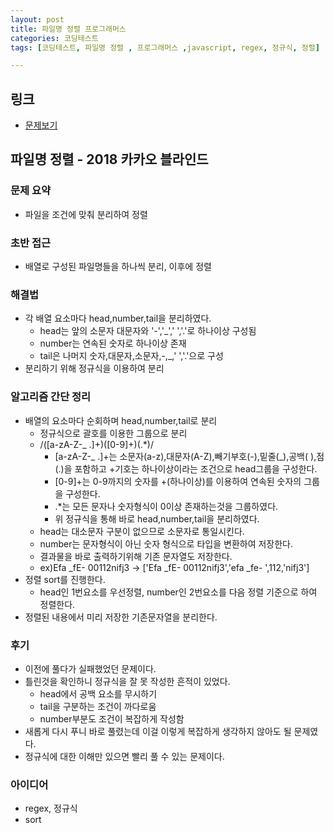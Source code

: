 ```yaml
---
layout: post
title: 파일명 정렬 프로그래머스
categories: 코딩테스트
tags: [코딩테스트, 파일명 정렬 , 프로그래머스 ,javascript, regex, 정규식, 정렬]

---
```

## 링크
- [문제보기](https://programmers.co.kr/learn/courses/30/lessons/17686)

## 파일명 정렬 - 2018 카카오 블라인드

### 문제 요약
- 파일을 조건에 맞춰 분리하여 정렬

### 초반 접근
- 배열로 구성된 파일명들을 하나씩 분리, 이후에 정렬

### 해결법
- 각 배열 요소마다 head,number,tail을 분리하였다.
   - head는 앞의 소문자 대문자와 '-','_',' ','.'로 하나이상 구성됨
   - number는 연속된 숫자로 하나이상 존재
   - tail은 나머지 숫자,대문자,소문자,-,_,' ','.'으로 구성
- 분리하기 위해 정규식을 이용하여 분리

### 알고리즘 간단 정리
- 배열의 요소마다 순회하며 head,number,tail로 분리
   - 정규식으로 괄호를 이용한 그룹으로 분리
   - /([a-zA-Z-_ \.]+)([0-9]+)(.*)/
      - [a-zA-Z-_ \.]+는 소문자(a-z),대문자(A-Z),빼기부호(-),밑줄(_),공백( ),점(.)을 포함하고 +기호는 하나이상이라는 조건으로 head그룹을 구성한다.
      - [0-9]+는 0-9까지의 숫자를 +(하나이상)를 이용하여 연속된 숫자의 그룹을 구성한다.
      - .*는 모든 문자나 숫자형식이 0이상 존재하는것을 그룹하였다.
      - 위 정규식을 통해 바로 head,number,tail을 분리하였다.
   - head는 대소문자 구분이 없으므로 소문자로 통일시킨다.
   - number는 문자형식이 아닌 숫자 형식으로 타입을 변환하여 저장한다.
   - 결과물을 바로 출력하기위해 기존 문자열도 저장한다.
   - ex)Efa _fE- 00112nifj3 -> ['Efa _fE- 00112nifj3','efa _fe- ',112,'nifj3']
- 정렬 sort를 진행한다.
   - head인 1번요소를 우선정렬, number인 2번요소를 다음 정렬 기준으로 하여 정렬한다.
- 정렬된 내용에서 미리 저장한 기존문자열을 분리한다.

### 후기
- 이전에 풀다가 실패했었던 문제이다.
- 틀린것을 확인하니 정규식을 잘 못 작성한 흔적이 있었다.
   - head에서 공백 요소를 무시하기
   - tail을 구분하는 조건이 까다로움
   - number부분도 조건이 복잡하게 작성함
- 새롭게 다시 푸니 바로 풀렸는데 이걸 이렇게 복잡하게 생각하지 않아도 될 문제였다.
- 정규식에 대한 이해만 있으면 빨리 풀 수 있는 문제이다.

### 아이디어
- regex, 정규식
- sort